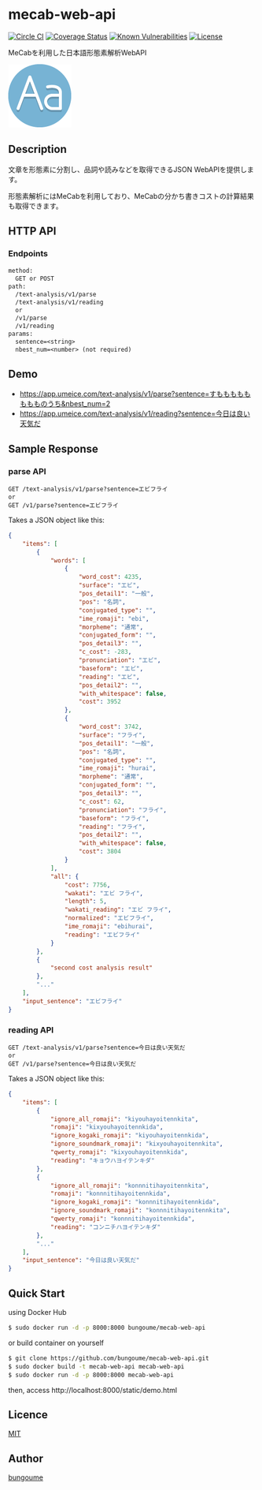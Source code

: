 # mecab-web-api
[![Circle CI](https://circleci.com/gh/bungoume/mecab-web-api.svg?style=shield)](https://circleci.com/gh/bungoume/mecab-web-api)
[![Coverage Status](https://img.shields.io/coveralls/bungoume/mecab-web-api.svg)](https://coveralls.io/r/bungoume/mecab-web-api)
[![Known Vulnerabilities](https://snyk.io/test/github/bungoume/mecab-web-api:requirements.txt/badge.svg?targetFile=requirements.txt)](https://snyk.io/test/github/bungoume/mecab-web-api:requirements.txt?targetFile=requirements.txt)
[![License](http://img.shields.io/:license-MIT-blue.svg)](http://doge.mit-license.org)

MeCabを利用した日本語形態素解析WebAPI

![typography-icon](typography-icon.png)


## Description

文章を形態素に分割し、品詞や読みなどを取得できるJSON WebAPIを提供します。

形態素解析にはMeCabを利用しており、MeCabの分かち書きコストの計算結果も取得できます。


## HTTP API
### Endpoints
```
method: 
  GET or POST
path:
  /text-analysis/v1/parse
  /text-analysis/v1/reading
  or 
  /v1/parse
  /v1/reading
params:
  sentence=<string>
  nbest_num=<number> (not required)
```


## Demo

* https://app.umeice.com/text-analysis/v1/parse?sentence=すもももももももものうち&nbest_num=2
* https://app.umeice.com/text-analysis/v1/reading?sentence=今日は良い天気だ



## Sample Response
### parse API
```
GET /text-analysis/v1/parse?sentence=エビフライ
or
GET /v1/parse?sentence=エビフライ
```

Takes a JSON object like this:

```json
{
    "items": [
        {
            "words": [
                {
                    "word_cost": 4235,
                    "surface": "エビ",
                    "pos_detail1": "一般",
                    "pos": "名詞",
                    "conjugated_type": "",
                    "ime_romaji": "ebi",
                    "morpheme": "通常",
                    "conjugated_form": "",
                    "pos_detail3": "",
                    "c_cost": -283,
                    "pronunciation": "エビ",
                    "baseform": "エビ",
                    "reading": "エビ",
                    "pos_detail2": "",
                    "with_whitespace": false,
                    "cost": 3952
                },
                {
                    "word_cost": 3742,
                    "surface": "フライ",
                    "pos_detail1": "一般",
                    "pos": "名詞",
                    "conjugated_type": "",
                    "ime_romaji": "hurai",
                    "morpheme": "通常",
                    "conjugated_form": "",
                    "pos_detail3": "",
                    "c_cost": 62,
                    "pronunciation": "フライ",
                    "baseform": "フライ",
                    "reading": "フライ",
                    "pos_detail2": "",
                    "with_whitespace": false,
                    "cost": 3804
                }
            ],
            "all": {
                "cost": 7756,
                "wakati": "エビ フライ",
                "length": 5,
                "wakati_reading": "エビ フライ",
                "normalized": "エビフライ",
                "ime_romaji": "ebihurai",
                "reading": "エビフライ"
            }
        },
        {
            "second cost analysis result"
        },
        "..."
    ],
    "input_sentence": "エビフライ"
}
```

### reading API

```
GET /text-analysis/v1/parse?sentence=今日は良い天気だ
or
GET /v1/parse?sentence=今日は良い天気だ
```

Takes a JSON object like this:

```json
{
    "items": [
        {
            "ignore_all_romaji": "kiyouhayoitennkita",
            "romaji": "kixyouhayoitennkida",
            "ignore_kogaki_romaji": "kiyouhayoitennkida",
            "ignore_soundmark_romaji": "kixyouhayoitennkita",
            "qwerty_romaji": "kixyouhayoitennkida",
            "reading": "キョウハヨイテンキダ"
        },
        {
            "ignore_all_romaji": "konnnitihayoitennkita",
            "romaji": "konnnitihayoitennkida",
            "ignore_kogaki_romaji": "konnnitihayoitennkida",
            "ignore_soundmark_romaji": "konnnitihayoitennkita",
            "qwerty_romaji": "konnnitihayoitennkida",
            "reading": "コンニチハヨイテンキダ"
        },
        "..."
    ],
    "input_sentence": "今日は良い天気だ"
}
```


## Quick Start
using Docker Hub

```sh
$ sudo docker run -d -p 8000:8000 bungoume/mecab-web-api
```

or build container on yourself

```sh
$ git clone https://github.com/bungoume/mecab-web-api.git
$ sudo docker build -t mecab-web-api mecab-web-api
$ sudo docker run -d -p 8000:8000 mecab-web-api
```

then, access http://localhost:8000/static/demo.html


## Licence

[MIT](http://doge.mit-license.org)


## Author

[bungoume](https://github.com/bungoume)
